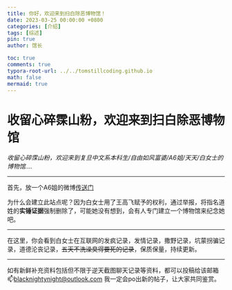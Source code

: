 ```yaml
---
title: 你好，欢迎来到扫白除恶博物馆！
date: 2023-03-25 00:00:00 +0800
categories: [介绍]
tags: [综述]
pin: true
author: 馆长

toc: true
comments: true
typora-root-url: ../../tomstillcoding.github.io
math: false
mermaid: true
---
```


# 收留心碎霂山粉，欢迎来到扫白除恶博物馆

*收留心碎霂山粉，欢迎来到复旦中文系本科生/自由如风富婆/A6姐/天天/白女士的博物馆….*

------

首先，放一个A6姐的微博[传送门](https://weibo.com/u/5199509861)

为什么会建立此站点呢？因为白女士用了王高飞赋予的权利，通过举报，将指名道姓的**实锤证据**强制删除了，可能她没有想到，会有人专门建立一个博物馆来纪念她吧。

------

在这里，你会看到白女士在互联网的发疯记录，发情记录，撒野记录，坑蒙拐骗记录，道德沦丧记录，~~五天不洗澡臭得要死的记录~~，保质保量，持续更新。

------

如有新鲜补充资料包括但不限于逆天截图聊天记录等资料，都可以投稿给该邮箱📫blacknightynight@outlook.com 我一定会po出新的帖子，让大家共同鉴赏。